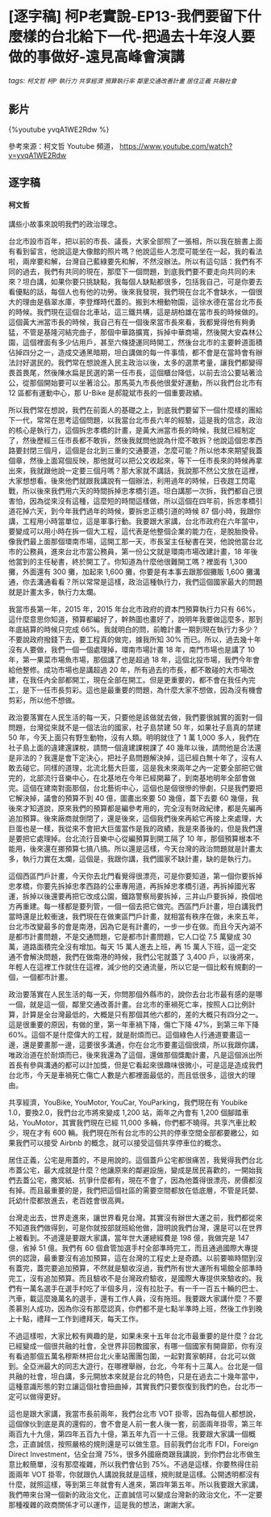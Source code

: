 # [逐字稿] 柯P老實說-EP13-我們要留下什麼樣的台北給下一代-把過去十年沒人要做的事做好-遠見高峰會演講

###### tags: `柯文哲` `柯P` `執行力` `共享經濟` `預算執行率` `鄰里交通改善計畫` `居住正義` `共融社會`

## 影片

{%youtube yvqA1WE2Rdw %}

參考來源：柯文哲 Youtube 頻道， https://www.youtube.com/watch?v=yvqA1WE2Rdw


## 逐字稿

#### 柯文哲

講些小故事來說明我們的政治理念。

台北市設市百年，把以前的市長、議長，大家全部照了一張相，所以我在臉書上面有看到留言，他說這是大像館的照片嗎？他說這些人怎麼可能坐在一起，我的看法啦，兩岸要和解，台灣自己藍綠要先和解，不然沒辦法。所以有這句話：我們有不同的過去，我們有共同的現在，那麼下一個問題，到底我們要不要走向共同的未來？坦白講，如果你要只挑缺點，我每個人缺點都很多，包括我自己，可是你要去看優點的話，每個人也有他的功勞。後來我發現，我們現在台北不會缺水，一個很大的理由是翡翠水庫，李登輝時代蓋的。搬到木柵動物園，這徐水德在當台北市長的時候。我們現在這個台北車站，這三鐵共構，這是胡柏雄在當市長的時候做的。這個黃大洲當市長的時候，我自己有在一個後來當市長來看，我都覺得他有夠勇猛，不管是基隆河結完曲子，那個中華路擴寬，拆掉中華商場，然後開大安森林公園，這個裡面有多少佔用戶，甚至六條捷運同時開工，然後台北市的主要幹道面積佔掉四分之一，造成交通黑暗期，坦白講做的每一件事情，都不會是在當時會有辦法討好選民的。我們常在想說進入民主政治以後，太多的選票考量，讓我們都變得畏首畏尾，然後陳水扁是民選的第一任市長，這個櫃台降低，以前去洽公要站著洽公，從那個開始要可以坐著洽公。那馬英九市長他很愛好運動，所以我們台北市有 12 區都有運動中心，那 U-Bike 是郝龍斌市長的一個重要政績。

所以我們常在想說，我們在前面人的基礎之上，到底我們要留下一個什麼樣的團給下一代，常常在思考這個問題，以我當台北市長六年的經驗，這是我的信念，政治的核心是執行力，這個拆忠孝橋的計畫，是黃大洲當市長的時候，我就已經制定了，然後歷經三任市長都不敢拆，然後我就問他說為什麼不敢拆？他說這個忠孝西路要封閉三個月，這個是台北到三重的交通要道，怎麼可能？所以他本來期望我蓋個章，然後上面寫個反映，那他就可以把公文收起來，等下一任市長來的時候再拿出來，我就跟他說一定要三個月嗎？那大家就不講話，我說那不然公文放在這裡，大家想想看。後來他們就跟我講說有一個辦法，利用過年的時候，日夜趕工閃電戰，所以後來我們用六天的時間拆掉忠孝橋引道。坦白講那一次拆，我們都自己很害怕，因為從來沒有這種，這麼短的時間這樣做，所以這個在四年前，拆忠孝橋引道花掉六天，到今年我們過年的時候，要拆忠正橋引道的時候 87 個小時，我跟你講，工程用小時當單位，這是軍事行動。我要跟大家講，台北市政府在六年當中，要變成可以用小時在拆一個大工程，這代表是他整個企業的能力在，是脫胎換骨。像我們最上面那個環南市場，這開工那一天，市長室主任秘書在哭，他說他當台北市的公務員，進來台北市當公務員，第一份公文就是環南市場改建計畫，18 年後他當到的主任秘書，終於開工了。你知道為什麼他很難開工嗎？裡面有 1,300 攤，外面還有 300 攤，加起來 1,600 攤，你要是有本事去跟那個攤販 1,600 攤溝通，你去溝通看看？所以常常是這樣，政治這種執行力，我們這個國家最大的問題就是計畫太多，執行力太爛。

我當市長第一年，2015 年，2015 年台北市政府的資本門預算執行力只有 66%，這什麼意思你知道，預算都編好了，幹熱圖也畫好了，說明年我要做這麼多，那到年底結算的時候只完成 66%。我就明白的問，前瞻計畫一期到現在執行力多少？不要說政府撥錢下去，要工程真的做完，據我所知 30% 而已。所以，過去幾十年沒有人要做，我們一個一個處理掉，環南市場計畫 18 年，南門市場也是講了 10 年，第一果菜市場魚市場，那個講了也是超過 18 年，這個北投市場，我們今年會給他整修。成功市場也是講超過 20 年，所有過去的市長，都不敢碰的大市場改建，在我任內全部都開工，現在全部在開工。但是更重要的，都不會在我任內完工，是下一任市長剪彩。這也是最重要的問題，為什麼大家不想做，因為沒有機會剪彩，所以他不想做。

政治要落實在人民生活的每一天，只要他是該做就去做，我們要很誠實的面對一個問題，台灣從來就不是一個法治的國家，社子島禁建 50 年，如果社子島真的禁建 50 年，今天上面只有野生動物，沒有人類。明明就住了 1 萬 1,000 多人，我們在社子島上面的違建還課稅，請問一個違建課稅課了 40 幾年以後，請問他是合法還是非法的？我還是會下定決心，把社子島問題解決掉，這已經白無十年了，沒有人敢去碰它。同樣的道理，北流北藝大巨蛋，這是我未來兩年之內一定要全部把它做完的，北部流行音樂中心，在北基地在今年已經開幕了，到南基地明年全部會做完。這個在建南對面那個，台北藝術中心，這個也是個很慘的慘劇，只是我們要把它解決掉，議會的預算不到 40 億，圖畫出來要 50 幾億，蓋下去要 60 幾億，我後來才知道說，原來我們的預算都是編參考用的，完全沒有財政紀律，都是先編再追加預算。後來廠商就倒閉了，還是後來，這個我們後來再給它再接上來處理，大巨蛋也是一樣，我從來不會把大巨蛋當作是我的政績，我是來善後的，但是我們還是要把它處理掉。台北流行音樂中心從編預算到開工隔了 10 年，那個預算根本不能用，後來還在挪預算七搞八搞。所以還是這樣，今天台灣的政治問題就是計畫太多，執行力實在太爛，這個是，我跟你講，我們國家不缺計畫，缺的是執行力。

這個西區門戶計畫，今天你去北門看覺得很漂亮，可是你要知道，第一個你要拆掉忠孝橋，你要先拆掉忠孝西路的公車專用道，再拆掉忠孝橋引道，再拆掉國光客運，拆掉以後還要再把它改成公園，鐵路警察局要拆掉，三井山戶要拆掉，換個地方再重建。每一樣都是要列管，一個一個去把它做完。西區門戶計畫，坦白講我們當時還是比較衝速，我們現在在做東區門戶計畫，就相當有秩序在做，未來五年，台北市改變最多的會是南港，因為它是有計畫的，一步一步在做。而且今天內湖不是都市計畫問題，不是交通問題，它是都市計畫問題，它人口從 7.5 萬變成 30 萬，道路面積完全沒有增加。每天 15 萬人進去上班，再 15 萬人下班，這一定交通不會解決問題，我們在做南港的時候，我們公宅就蓋了 3,400 戶，以後將來，年輕人在這裡工作就住在這裡，減少他的交通流量，所以它是一個比較有規劃的一個，一個都市計畫。

政治要落實在人民生活的每一天，你問那個外縣市的，說你去台北市最有感的是哪一個，就是這一個，鄰里交通改善計畫。台北市的車禍死亡率，按照人口比例計算，計算是全台灣最低的，大概是只有那個其他六都的，差的大概只有四分之一。這是很重要的原因，有做的里，第一年車禍下降，傷亡下降 47%，到第三年下降 60%。這個不是什麼偉大的工程，就是耐煩而已。這個綠色人行通道要畫這一邊，還是要畫那一邊，這要很多溝通，你在台北市要畫這個很煩，所以我跟你講，唯政治道在於耐煩而已，後來我還為了這個，還做那個獎勵計畫，凡是這個派出所首長有參與溝通的都可以計加獎，但是它看起來很趣味很微小，可是這是造成我們台北市，今天是車禍死亡傷亡人數是六都裡面最低的，而且低很多，這很大的理由。

共享經濟，YouBike, YouMotor, YouCar, YouParking，我們現在有 Youbike 1.0，要換2.0，我們台北市將來變成 1,200 站，兩年之內會有 1,200 個腳踏車站，YouMotor，其實我們現在已經 11,000 多輛，你們都不曉得。共享汽車比較少，現在才有 600 輛。我們現在所有台北市的公共的停車空間全部都要繳公，如果我們可以接受 Airbnb 的概念，就可以接受這個共享停車位的概念。

居住正義，公宅是用蓋的，不是用說的。這個蓋戶公宅都很痛苦，我覺得我們台北市蓋公宅，最大成就是什麼？他讓原來的鄰避設施，變成是居民喜歡的，一開始我們去蓋公宅，撒㝠紙、抗爭什麼都有，現在不會了，因為他蓋得很漂亮，房價都沒有掉。而且最重要的是，我們把這個社區的需要空間都放在低底層，不管是託嬰、託幼什麼都放進去，老百姓會很高興。

台灣走出去，世界走進來，讓世界看見台灣。其實沒有辦世大運之前，我們都從來不知道我們做得到，可是你就按部就班給他做，證明說我們台灣，還是可以在世界上被看到。不過還是要跟大家講，當年世大運總經費是 198 億，我做完是 147 億，省掉 51 億。我們有 60 個倉管加選手村全部準時完工，而且通過國際大專提供的認證，最重要沒有追加預算，這在台灣的工程史上是奇蹟。以前要嘛時間到沒有蓋完，蓋完要追加預算，不然就是驗收沒過，我們所有世大運所有場館全部準時完工，沒有追加預算。而且驗收不是台灣政府驗收，是國際大專提供來驗收的。我們有一萬名選手在選手村吃了半個多月，沒有拉肚子。有一千一百五十輛的巴士、汽車，載這麼幾萬名的選手，還有工作人員，沒有拖班。我要跟大家講什麼？不要羨慕別人成功，因為你沒有那麼認真，你們都不是七點半準時上班，然後工作到晚上十點，禮拜一工作到禮拜天，每天工作。

不過這樣啦，大家比較有興趣的是，如果未來十五年台北市最重要的是什麼？台北已經變成一個很共融的社會，全世界非回教國家，有哪一個國家有開齋節，你有沒有看過那個五萬名穆斯林把台北火車站團團包圍，一起對賣家朝拜，台北可以做到。全亞洲最大的同志大遊行，在哪裡舉辦，台北，今年有十三萬人。台北是一個共融的社會，坦白講，多元開放本來就是台北的特色，只是在過去二十幾年當中，這種意識形態的對立讓這個社會扭曲掉，其實我們只要恢復到我們的色，台北市一定可以做得更好。

這也是跟大家講，我當市長前兩年，我們台北市 VOT 掛零，因為每個人都想說，這個傢伙到底是真的還假的，會不會是人前一套人後一套，前面兩年掛零，第三年兩百九十九億，第四年五百九十億，第五年九百一十三億。我要跟大家講一個概念，正直誠信，按照嚴格的規則還是可以做生意。目前我們台北市 FDI，Foreign Direct Investment，佔全台灣 75%，很多外國廠商跟我講說，到你們台北市做生意比較簡單，沒有那麼複雜，所以我們會佔到 75%。不過是這樣，你要熬得住前面兩年 VOT 掛零，你就跟仇人講說我就是這樣，規則就是這樣。公開透明都沒有什麼，就照這樣，等到第三年就會有人進來，第四年第五年。所以我要跟大家講，我們帶來台灣一個新的政治文化，正直誠信可以變成台灣新的政治文化，不一定要那種複雜的政商關係才可以運作，這是我的想法，謝謝大家。